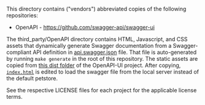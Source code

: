 This directory contains ("vendors") abbreviated copies of the following repositories:

* OpenAPI - https://github.com/swagger-api/swagger-ui

The third_party/OpenAPI directory contains HTML, Javascript,
and CSS assets that dynamically generate Swagger documentation from a
Swagger-compliant API definition in [api.swagger.json](./openapi/api.swagger.json)
file. That file is auto-generated by running `make generate` in the root
of this repository. The static assets are copied from
[this dist folder](https://github.com/swagger-api/swagger-ui/tree/master/dist)
of the OpenAPI-UI project. After copying, [`index.html`](./openapi/index.html)
is edited to load the swagger file from the local server instead of the default petstore.

See the respective LICENSE files for each project for the applicable license terms.